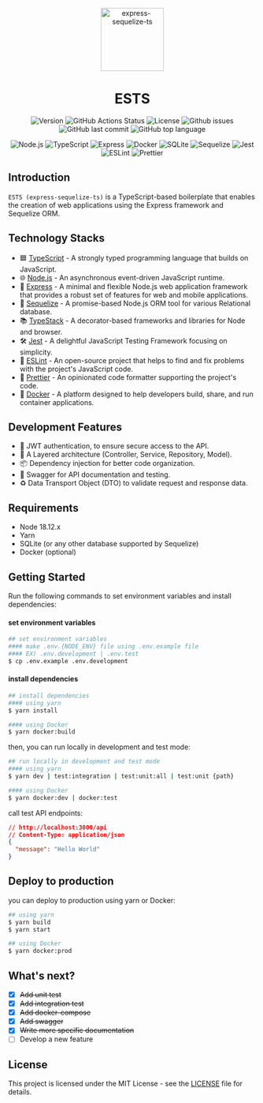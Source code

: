 <p align="center">
  <a href="https://blog.beerjoa.dev/projects/express-sequelize-ts/" target="blank" rel="noreferrer">
    <img src="https://em-content.zobj.net/source/twitter/376/toolbox_1f9f0.png" width="128" alt="express-sequelize-ts" />
  </a>
</p>
<h1 align="center">
  ESTS
</h1>
<div align="center">
  <p>
    <img src="https://img.shields.io/github/package-json/v/beerjoa/express-sequelize-ts" alt="Version" />
    <img src="https://img.shields.io/github/actions/workflow/status/beerjoa/express-sequelize-ts/node.js.yml?branch=main" alt="GitHub Actions Status" />
    <!-- <img src="https://hits.seeyoufarm.com/api/count/incr/badge.svg?url=https%3A%2F%2Fgithub.com%2Fbeerjoa%2Fexpress-sequelize-ts&count_bg=%2379C83D&title_bg=%23555555&icon=&icon_color=%23E7E7E7&title=hits&edge_flat=false" alt="hits" /> -->
    <img src="https://img.shields.io/github/license/beerjoa/express-sequelize-ts" alt="License" />
    <img src="https://img.shields.io/github/issues/beerjoa/express-sequelize-ts" alt="Github issues" />
    <img src="https://img.shields.io/github/last-commit/beerjoa/express-sequelize-ts" alt="GitHub last commit" />
    <img src="https://img.shields.io/github/languages/top/beerjoa/express-sequelize-ts" alt="GitHub top language" />
  </p>
  <p>
    <img src="https://img.shields.io/badge/Node.js-339933?style=flat&logo=node.js&logoColor=white" alt="Node.js" />
    <img src="https://img.shields.io/badge/TypeScript-3178C6?style=flat&logo=typescript&logoColor=white" alt="TypeScript" />
    <img src="https://img.shields.io/badge/Express-000000?style=flat&logo=express&logoColor=white" alt="Express" />
    <img src="https://img.shields.io/badge/Docker-2496ED?style=flat&logo=docker&logoColor=white" alt="Docker" />
    <img src="https://img.shields.io/badge/SQLite-003B57?style=flat&logo=sqlite&logoColor=white" alt="SQLite" />
    <img src="https://img.shields.io/badge/Sequelize-52B0E7?style=flat&logo=sequelize&logoColor=white" alt="Sequelize" />
    <img src="https://img.shields.io/badge/Jest-C21325?style=flat&logo=jest&logoColor=white" alt="Jest" />
    <img src="https://img.shields.io/badge/ESLint-4B32C3?style=flat&logo=eslint&logoColor=white" alt="ESLint" />
    <img src="https://img.shields.io/badge/Prettier-F7B93E?style=flat&logo=prettier&logoColor=white" alt="Prettier" />
  </p>
</div>

## Introduction

`ESTS (express-sequelize-ts)` is a TypeScript-based boilerplate that enables the creation of web applications using the Express framework and Sequelize ORM.

## Technology Stacks

- 🟦 [TypeScript](https://www.typescriptlang.org/docs) - A strongly typed programming language that builds on JavaScript.
- 🌐 [Node.js](https://nodejs.org/en/docs) - An asynchronous event-driven JavaScript runtime.
- 🚚 [Express](https://expressjs.com/en/4x/api.html) - A minimal and flexible Node.js web application framework that provides a robust set of features for web and mobile applications.
- 💾 [Sequelize](https://github.com/sequelize/sequelize-typescript) - A promise-based Node.js ORM tool for various Relational database.
- 📚 [TypeStack](https://github.com/typestack) - A decorator-based frameworks and libraries for Node and browser.
- 🛠 [Jest](https://jest-archive-august-2023.netlify.app/docs/29.3/getting-started/) - A delightful JavaScript Testing Framework focusing on simplicity.
- 🚧 [ESLint](https://eslint.org/docs/latest) - An open-source project that helps to find and fix problems with the project's JavaScript code.
- 🎨 [Prettier](https://prettier.io/docs/en) -  An opinionated code formatter supporting the project's code.
- 🐳 [Docker](https://docs.docker.com) - A platform designed to help developers build, share, and run container applications.

## Development Features

- 🚫 JWT authentication, to ensure secure access to the API.
- 🎢 A Layered architecture (Controller, Service, Repository, Model).
- 📦 Dependency injection for better code organization.
- 📝 Swagger for API documentation and testing.
- ♻️ Data Transport Object (DTO) to validate request and response data.

## Requirements

- Node 18.12.x
- Yarn
- SQLite (or any other database supported by Sequelize)
- Docker (optional)

## Getting Started

Run the following commands to set environment variables and install dependencies:

#### set environment variables

```bash
## set environment variables
#### make .env.{NODE_ENV} file using .env.example file
#### EX) .env.development | .env.test
$ cp .env.example .env.development
```

#### install dependencies

```bash
## install dependencies
#### using yarn
$ yarn install

#### using Docker
$ yarn docker:build
```

then, you can run locally in development and test mode:

```bash
## run locally in development and test mode
#### using yarn
$ yarn dev | test:integration | test:unit:all | test:unit {path}

#### using Docker
$ yarn docker:dev | docker:test
```

call test API endpoints:

```json
// http://localhost:3000/api
// Content-Type: application/json
{
  "message": "Hello World"
}
```

## Deploy to production

you can deploy to production using yarn or Docker:

```bash
## using yarn
$ yarn build
$ yarn start

## using Docker
$ yarn docker:prod
```

## What's next?

- [x] ~~Add unit test~~
- [x] ~~Add integration test~~
- [x] ~~Add docker-compose~~
- [x] ~~Add swagger~~
- [x] ~~Write more specific documentation~~
- [ ] Develop a new feature

## License

This project is licensed under the MIT License - see the [LICENSE](LICENSE.md) file for details.
